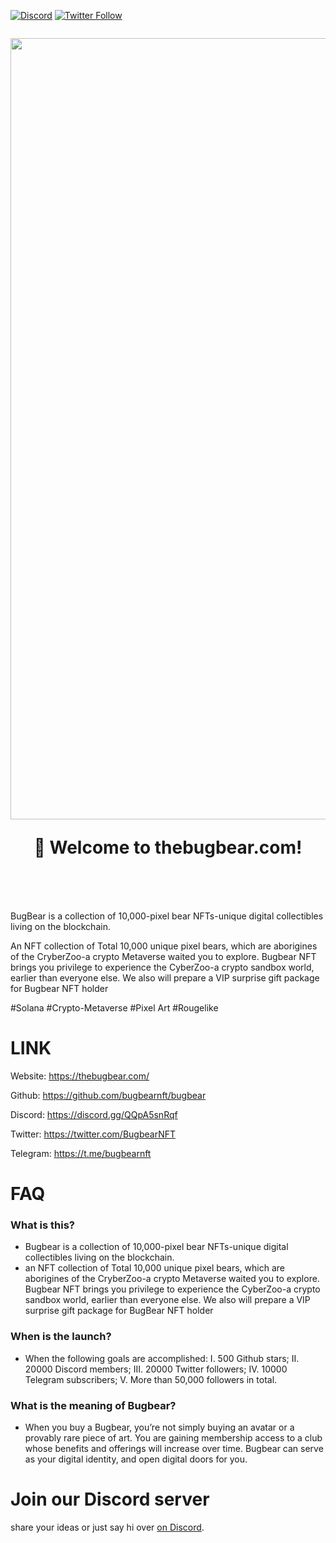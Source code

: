 [![Discord](https://img.shields.io/discord/714888181740339261?color=1C1CE1&label=bugbear%20%7C%20Discord%20%F0%9F%91%8B%20&style=flat-square)](https://discord.gg/QQpA5snRqf)
[![Twitter Follow](https://img.shields.io/twitter/follow/bugbearNFT.svg?style=social)](https://twitter.com/BugbearNFT)

<h1 align="center" style="margin-top: 1em; margin-bottom: 3em;">
  <p><a href="https://thebugbear.com"><img alt="thebugbear logo" src="https://github.com/bugbearnft/bugbear/blob/main/brand/BugBear%20Logo/background.jpg" alt="thebugbear.com" width="1250"></a></p>
  <p>👋 Welcome to thebugbear.com!</p>
</h1>

BugBear is a collection of 10,000-pixel bear NFTs-unique digital collectibles living on the blockchain. 

An NFT collection of Total 10,000 unique pixel bears, which are aborigines of the CryberZoo-a crypto Metaverse waited you to explore.  Bugbear NFT brings you privilege to experience the CyberZoo-a crypto sandbox world, earlier than everyone else. We also will prepare a VIP surprise gift package for Bugbear NFT holder

#Solana #Crypto-Metaverse #Pixel Art #Rougelike

# LINK
Website: https://thebugbear.com/

Github: https://github.com/bugbearnft/bugbear

Discord: https://discord.gg/QQpA5snRqf

Twitter: https://twitter.com/BugbearNFT

Telegram: https://t.me/bugbearnft



# FAQ
### What is this? 
- Bugbear is a collection of 10,000-pixel bear NFTs-unique digital collectibles living on the blockchain. 
- an NFT collection of Total 10,000 unique pixel bears, which are aborigines of the CryberZoo-a crypto Metaverse waited you to explore. Bugbear NFT brings you privilege to experience the CyberZoo-a crypto sandbox world, earlier than everyone else. We also will prepare a VIP surprise gift package for BugBear NFT holder

### When is the launch? 
- When the following goals are accomplished:
I. 500 Github stars; 
II. 20000 Discord members; 
III. 20000 Twitter followers; 
IV. 10000 Telegram subscribers;
V. More than 50,000 followers in total.

### What is the meaning of Bugbear? 
- When you buy a Bugbear, you’re not simply buying an avatar or a provably rare piece of art. You are gaining membership access to a club whose benefits and offerings will increase over time. Bugbear can serve as your digital identity, and open digital doors for you. 

# Join our Discord server

share your ideas or just say hi over [on Discord](https://discord.gg/QQpA5snRqf).
